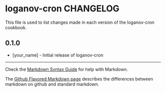 loganov-cron CHANGELOG
======================

This file is used to list changes made in each version of the loganov-cron cookbook.

0.1.0
-----
- [your_name] - Initial release of loganov-cron

- - -
Check the [Markdown Syntax Guide](http://daringfireball.net/projects/markdown/syntax) for help with Markdown.

The [Github Flavored Markdown page](http://github.github.com/github-flavored-markdown/) describes the differences between markdown on github and standard markdown.
